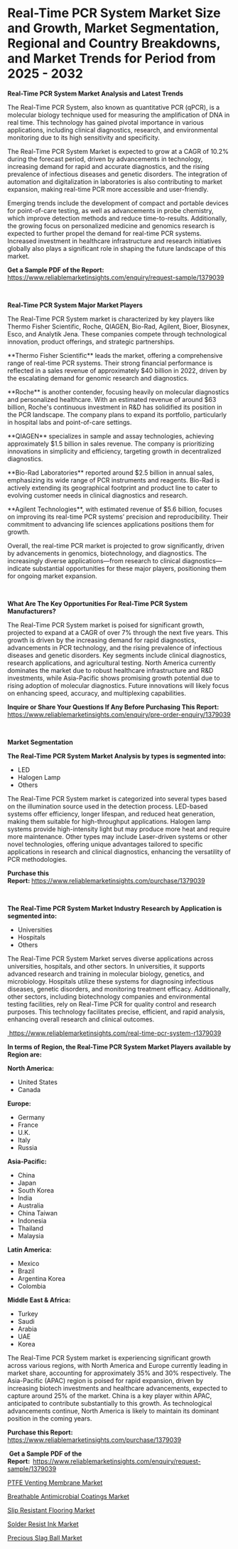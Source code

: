 <p><h1>Real-Time PCR System Market Size and Growth, Market Segmentation, Regional and Country Breakdowns, and Market Trends for Period from 2025 -  2032</h1></p><p><strong>Real-Time PCR System Market Analysis and Latest Trends</strong></p>
<p><p>The Real-Time PCR System, also known as quantitative PCR (qPCR), is a molecular biology technique used for measuring the amplification of DNA in real time. This technology has gained pivotal importance in various applications, including clinical diagnostics, research, and environmental monitoring due to its high sensitivity and specificity.</p><p>The Real-Time PCR System Market is expected to grow at a CAGR of 10.2% during the forecast period, driven by advancements in technology, increasing demand for rapid and accurate diagnostics, and the rising prevalence of infectious diseases and genetic disorders. The integration of automation and digitalization in laboratories is also contributing to market expansion, making real-time PCR more accessible and user-friendly.</p><p>Emerging trends include the development of compact and portable devices for point-of-care testing, as well as advancements in probe chemistry, which improve detection methods and reduce time-to-results. Additionally, the growing focus on personalized medicine and genomics research is expected to further propel the demand for real-time PCR systems. Increased investment in healthcare infrastructure and research initiatives globally also plays a significant role in shaping the future landscape of this market.</p></p>
<p><strong>Get a Sample PDF of the Report:&nbsp;</strong> <a href="https://www.reliablemarketinsights.com/enquiry/request-sample/1379039?utm_campaign=2102&utm_medium=2&utm_source=Github&utm_content=ia&utm_term=28022025&utm_id=real-time-pcr-system">https://www.reliablemarketinsights.com/enquiry/request-sample/1379039</a></p>
<p>&nbsp;</p>
<p><strong>Real-Time PCR System Major Market Players</strong></p>
<p><p>The Real-Time PCR System market is characterized by key players like Thermo Fisher Scientific, Roche, QIAGEN, Bio-Rad, Agilent, Bioer, Biosynex, Esco, and Analytik Jena. These companies compete through technological innovation, product offerings, and strategic partnerships.</p><p>**Thermo Fisher Scientific** leads the market, offering a comprehensive range of real-time PCR systems. Their strong financial performance is reflected in a sales revenue of approximately $40 billion in 2022, driven by the escalating demand for genomic research and diagnostics.</p><p>**Roche** is another contender, focusing heavily on molecular diagnostics and personalized healthcare. With an estimated revenue of around $63 billion, Roche's continuous investment in R&D has solidified its position in the PCR landscape. The company plans to expand its portfolio, particularly in hospital labs and point-of-care settings.</p><p>**QIAGEN** specializes in sample and assay technologies, achieving approximately $1.5 billion in sales revenue. The company is prioritizing innovations in simplicity and efficiency, targeting growth in decentralized diagnostics.</p><p>**Bio-Rad Laboratories** reported around $2.5 billion in annual sales, emphasizing its wide range of PCR instruments and reagents. Bio-Rad is actively extending its geographical footprint and product line to cater to evolving customer needs in clinical diagnostics and research.</p><p>**Agilent Technologies**, with estimated revenue of $5.6 billion, focuses on improving its real-time PCR systems’ precision and reproducibility. Their commitment to advancing life sciences applications positions them for growth.</p><p>Overall, the real-time PCR market is projected to grow significantly, driven by advancements in genomics, biotechnology, and diagnostics. The increasingly diverse applications—from research to clinical diagnostics—indicate substantial opportunities for these major players, positioning them for ongoing market expansion.</p></p>
<p>&nbsp;</p>
<p><strong>What Are The Key Opportunities For Real-Time PCR System Manufacturers?</strong></p>
<p><p>The Real-Time PCR System market is poised for significant growth, projected to expand at a CAGR of over 7% through the next five years. This growth is driven by the increasing demand for rapid diagnostics, advancements in PCR technology, and the rising prevalence of infectious diseases and genetic disorders. Key segments include clinical diagnostics, research applications, and agricultural testing. North America currently dominates the market due to robust healthcare infrastructure and R&D investments, while Asia-Pacific shows promising growth potential due to rising adoption of molecular diagnostics. Future innovations will likely focus on enhancing speed, accuracy, and multiplexing capabilities.</p></p>
<p><strong>Inquire or Share Your Questions If Any Before Purchasing This Report:</strong> <a href="https://www.reliablemarketinsights.com/enquiry/pre-order-enquiry/1379039?utm_campaign=2102&utm_medium=2&utm_source=Github&utm_content=ia&utm_term=28022025&utm_id=real-time-pcr-system">https://www.reliablemarketinsights.com/enquiry/pre-order-enquiry/1379039</a></p>
<p>&nbsp;</p>
<p><strong>Market Segmentation</strong></p>
<p><strong>The Real-Time PCR System Market Analysis by types is segmented into:</strong></p>
<p><ul><li>LED</li><li>Halogen Lamp</li><li>Others</li></ul></p>
<p><p>The Real-Time PCR System market is categorized into several types based on the illumination source used in the detection process. LED-based systems offer efficiency, longer lifespan, and reduced heat generation, making them suitable for high-throughput applications. Halogen lamp systems provide high-intensity light but may produce more heat and require more maintenance. Other types may include Laser-driven systems or other novel technologies, offering unique advantages tailored to specific applications in research and clinical diagnostics, enhancing the versatility of PCR methodologies.</p></p>
<p><strong>Purchase this Report:&nbsp;</strong><a href="https://www.reliablemarketinsights.com/purchase/1379039?utm_campaign=2102&utm_medium=2&utm_source=Github&utm_content=ia&utm_term=28022025&utm_id=real-time-pcr-system">https://www.reliablemarketinsights.com/purchase/1379039</a></p>
<p>&nbsp;</p>
<p><strong>The Real-Time PCR System Market Industry Research by Application is segmented into:</strong></p>
<p><ul><li>Universities</li><li>Hospitals</li><li>Others</li></ul></p>
<p><p>The Real-Time PCR System Market serves diverse applications across universities, hospitals, and other sectors. In universities, it supports advanced research and training in molecular biology, genetics, and microbiology. Hospitals utilize these systems for diagnosing infectious diseases, genetic disorders, and monitoring treatment efficacy. Additionally, other sectors, including biotechnology companies and environmental testing facilities, rely on Real-Time PCR for quality control and research purposes. This technology facilitates precise, efficient, and rapid analysis, enhancing overall research and clinical outcomes.</p></p>
<p><a href="https://www.reliablemarketinsights.com/real-time-pcr-system-r1379039?utm_campaign=2102&utm_medium=2&utm_source=Github&utm_content=ia&utm_term=28022025&utm_id=real-time-pcr-system">&nbsp;https://www.reliablemarketinsights.com/real-time-pcr-system-r1379039</a></p>
<p><strong>In terms of Region, the Real-Time PCR System Market Players available by Region are:</strong></p>
<p>
    <p> <strong> North America: </strong>
        <ul>
            <li>United States</li>
            <li>Canada</li>
        </ul>
        </p> 
    <p> <strong> Europe: </strong>
        <ul>
            <li>Germany</li>
            <li>France</li>
            <li>U.K.</li>
            <li>Italy</li>
            <li>Russia</li>
        </ul>
        </p> 
    <p> <strong> Asia-Pacific: </strong>
        <ul>
            <li>China</li>
            <li>Japan</li>
            <li>South Korea</li>
            <li>India</li>
            <li>Australia</li>
            <li>China Taiwan</li>
            <li>Indonesia</li>
            <li>Thailand</li>
            <li>Malaysia</li>
        </ul>
        </p> 
    <p> <strong> Latin America: </strong>
        <ul>
            <li>Mexico</li>
            <li>Brazil</li>
            <li>Argentina Korea</li>
            <li>Colombia</li>
        </ul>
        </p> 
    <p> <strong> Middle East & Africa: </strong>
        <ul>
            <li>Turkey</li>
            <li>Saudi</li>
            <li>Arabia</li>
            <li>UAE</li>
            <li>Korea</li>
        </ul>
    </p>
    </p>
<p><p>The Real-Time PCR System market is experiencing significant growth across various regions, with North America and Europe currently leading in market share, accounting for approximately 35% and 30% respectively. The Asia-Pacific (APAC) region is poised for rapid expansion, driven by increasing biotech investments and healthcare advancements, expected to capture around 25% of the market. China is a key player within APAC, anticipated to contribute substantially to this growth. As technological advancements continue, North America is likely to maintain its dominant position in the coming years.</p></p>
<p><strong>Purchase this Report: </strong><a href="https://www.reliablemarketinsights.com/purchase/1379039?utm_campaign=2102&utm_medium=2&utm_source=Github&utm_content=ia&utm_term=28022025&utm_id=real-time-pcr-system">https://www.reliablemarketinsights.com/purchase/1379039</a></p>
<p>&nbsp;<strong>Get a Sample PDF of the Report:&nbsp;&nbsp;</strong><a href="https://www.reliablemarketinsights.com/enquiry/request-sample/1379039?utm_campaign=2102&utm_medium=2&utm_source=Github&utm_content=ia&utm_term=28022025&utm_id=real-time-pcr-system">https://www.reliablemarketinsights.com/enquiry/request-sample/1379039</a></p>
<p><strong></strong></p>
<p><p><a href="https://github.com/mafeasavzal/Market-Research-Report-List-1/blob/main/ptfe-venting-membrane-market.md?utm_campaign=2102&utm_medium=2&utm_source=Github&utm_content=ia&utm_term=28022025&utm_id=real-time-pcr-system">PTFE Venting Membrane Market</a></p><p><a href="https://github.com/prantoblouin/Market-Research-Report-List-1/blob/main/breathable-antimicrobial-coatings-market.md?utm_campaign=2102&utm_medium=2&utm_source=Github&utm_content=ia&utm_term=28022025&utm_id=real-time-pcr-system">Breathable Antimicrobial Coatings Market</a></p><p><a href="https://github.com/iyachikareva/Market-Research-Report-List-1/blob/main/slip-resistant-flooring-market.md?utm_campaign=2102&utm_medium=2&utm_source=Github&utm_content=ia&utm_term=28022025&utm_id=real-time-pcr-system">Slip Resistant Flooring Market</a></p><p><a href="https://github.com/seemagarbeha/Market-Research-Report-List-1/blob/main/solder-resist-ink-market.md?utm_campaign=2102&utm_medium=2&utm_source=Github&utm_content=ia&utm_term=28022025&utm_id=real-time-pcr-system">Solder Resist Ink Market</a></p><p><a href="https://github.com/karydacamu/Market-Research-Report-List-1/blob/main/precious-slag-ball-market.md?utm_campaign=2102&utm_medium=2&utm_source=Github&utm_content=ia&utm_term=28022025&utm_id=real-time-pcr-system">Precious Slag Ball Market</a></p></p>